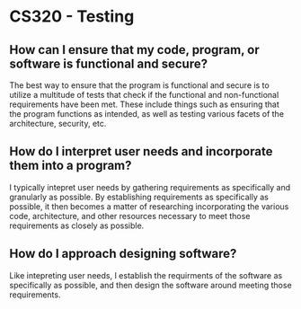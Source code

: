 # CS320 - Testing
## How can I ensure that my code, program, or software is functional and secure?
The best way to ensure that the program is functional and secure is to utilize a multitude of tests that check if the functional and non-functional requirements have been met. These include things such as ensuring that the program functions as intended, as well as testing various facets of the architecture, security, etc.
## How do I interpret user needs and incorporate them into a program?
I typically intepret user needs by gathering requirements as specifically and granularly as possible.  By establishing requirements as specifically as possible, it then becomes a matter of researching incorporating the various code, architecture, and other resources necessary to meet those requirements as closely as possible.
## How do I approach designing software?
Like intepreting user needs, I establish the requirments of the software as specifically as possible, and then design the software around meeting those requirements. 
